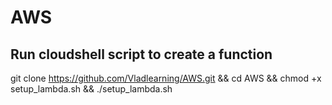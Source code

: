 # AWS

## Run cloudshell script to create a function
git clone https://github.com/Vladlearning/AWS.git && cd AWS && chmod +x setup_lambda.sh && ./setup_lambda.sh
